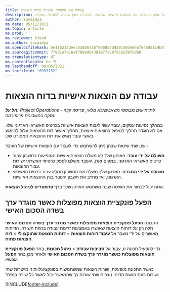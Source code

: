```yaml
---
title: עבודה עם הוצאות אישיות בדוח הוצאות
description: נושא זה מספק מידע על אופן העבודה עם הוצאות אישיות שהוצאו לעובדים בזמן נסיעה למטרות עסקיות.
author: suvaidya
ms.date: 05/11/2021
ms.topic: article
ms.prod: ''
ms.reviewer: kfend
ms.author: suvaidya
ms.openlocfilehash: 5e1162133eec5a85675bf686855d420c50de0eaf045d81c4b417b6fe66ee19fe
ms.sourcegitcommit: 7f8d1e7a16af769adb43d1877c28fdce53975db8
ms.translationtype: HT
ms.contentlocale: he-IL
ms.lasthandoff: 08/06/2021
ms.locfileid: "6993152"
---
```

# <a name="work-with-personal-expenses-on-an-expense-report"></a>עבודה עם הוצאות אישיות בדוח הוצאות

_**חל על:** Project Operations לתרחישים מבוססי משאבים/לא מלאי, פריסה קלה - עסקה בחשבונית פרופורמה_

במהלך נסיעות עסקים, עובד עשוי לגבות הוצאות אישיות בכרטיס האשראי הארגוני שלו. אם לא הוגדר תהליך לטיפול בהוצאות אישיות, תהליך אישור דוח ההוצאות עלול להיפגע כאשר עובד מגיש את דוח ההוצאות המפורט שלו.

ישנן שתי שיטות שבהן ניתן להשתמש כדי לעבוד עם הוצאות אישיות של העובד:

  - **משולם על ידי עובד**: הארגון שלך לא משלם הוצאות אישיות המופיעות בחשבון עבור כרטיס האשראי הארגוני. במקום זאת, העובד משלם לספק כרטיסי האשראי ישירות עבור ההוצאות. 
  - **משולם על ידי החברה**: הארגון שלך משלם את החשבון המלא עבור כרטיס האשראי הארגוני, ואז מחייב את חשבון העובד בגין ההוצאות האישיות.

אתה יכול לבחור את השיטה שבה משתמש הארגון שלך בדף **פרמטרים לניהול הוצאות**.


## <a name="enable-split-expense-function-when-personal-amount-field-has-value-defined"></a>הפעל פונקציית הוצאות מפוצלות כאשר מוגדר ערך בשדה הסכום האישי

התכונה **הפעל פונקציית הוצאות מפוצלות כאשר מוגדר ערך בשדה הסכום האישי** חלה רק על דוחות הוצאות שאושרו באמצעות זרימת עבודה ברמת השורה. הדוחות מאושרים על ידי מעבר אל **עיבוד דוחות הוצאות** > **דוחות הוצאות שהוקצו לי** > **דוח הוצאות פתוח**. 

כדי להפעיל תכונה זו, עבור אל **סביבות עבודה** > **ניהול תכונות**, בחר **הפעל פונקציית הוצאות מפוצלות כאשר מוגדר ערך בשדה הסכום האישי** ולאחר מכן בחר **הפעל עכשיו**. 

כאשר התכונה מופעלת, שורות הוצאות שמשתמשות בפונקציונליות זו מייצרות שתי שורות בעת הגשת הדוח. נוצרות שתי שורות כך שהמאשר יכול לאשר כל שורה בנפרד.


[!INCLUDE[footer-include](../includes/footer-banner.md)]
